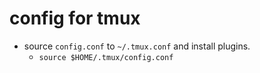 # config for tmux
- source `config.conf` to `~/.tmux.conf` and install plugins.
   - `source $HOME/.tmux/config.conf`
